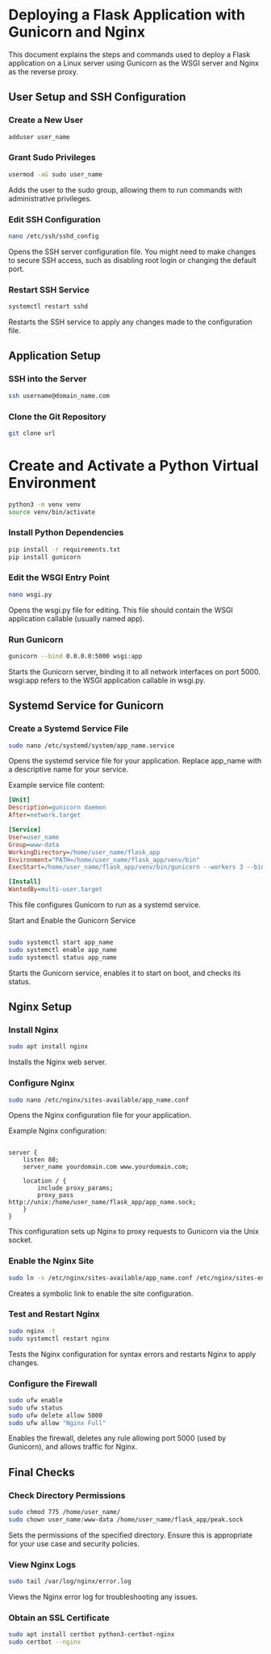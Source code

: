 # Deploying a Flask Application with Gunicorn and Nginx

This document explains the steps and commands used to deploy a Flask application on a Linux server using Gunicorn as the WSGI server and Nginx as the reverse proxy.

## User Setup and SSH Configuration

### Create a New User
```sh
adduser user_name
```

### Grant Sudo Privileges
```sh
usermod -aG sudo user_name
```
Adds the user to the sudo group, allowing them to run commands with administrative privileges.

### Edit SSH Configuration
```sh
nano /etc/ssh/sshd_config
```
Opens the SSH server configuration file. You might need to make changes to secure SSH access, such as disabling root login or changing the default port.

### Restart SSH Service
```sh
systemctl restart sshd
```
Restarts the SSH service to apply any changes made to the configuration file.

## Application Setup

### SSH into the Server
```sh
ssh username@domain_name.com
```

### Clone the Git Repository

```sh
git clone url
```

# Create and Activate a Python Virtual Environment

```sh
python3 -m venv venv
source venv/bin/activate
```

### Install Python Dependencies

```sh
pip install -r requirements.txt
pip install gunicorn
```

### Edit the WSGI Entry Point

```sh
nano wsgi.py
```
Opens the wsgi.py file for editing. This file should contain the WSGI application callable (usually named app).

### Run Gunicorn

```sh
gunicorn --bind 0.0.0.0:5000 wsgi:app
```
Starts the Gunicorn server, binding it to all network interfaces on port 5000. wsgi:app refers to the WSGI application callable in wsgi.py.

## Systemd Service for Gunicorn

### Create a Systemd Service File

```sh
sudo nano /etc/systemd/system/app_name.service
```
Opens the systemd service file for your application. Replace app_name with a descriptive name for your service.

Example service file content:
```ini
[Unit]
Description=gunicorn daemon
After=network.target

[Service]
User=user_name  
Group=www-data
WorkingDirectory=/home/user_name/flask_app
Environment="PATH=/home/user_name/flask_app/venv/bin"
ExecStart=/home/user_name/flask_app/venv/bin/gunicorn --workers 3 --bind unix:/home/user_name/flask_app/app_name.sock wsgi:app

[Install]
WantedBy=multi-user.target
```

This file configures Gunicorn to run as a systemd service.

Start and Enable the Gunicorn Service

```sh

sudo systemctl start app_name
sudo systemctl enable app_name
sudo systemctl status app_name
```
Starts the Gunicorn service, enables it to start on boot, and checks its status.

## Nginx Setup

### Install Nginx

```sh
sudo apt install nginx
```
Installs the Nginx web server.

### Configure Nginx

```sh
sudo nano /etc/nginx/sites-available/app_name.conf
```
Opens the Nginx configuration file for your application.

Example Nginx configuration:
```nginx

server {
    listen 80;
    server_name yourdomain.com www.yourdomain.com;

    location / {
        include proxy_params;
        proxy_pass http://unix:/home/user_name/flask_app/app_name.sock;
    }
}
```
This configuration sets up Nginx to proxy requests to Gunicorn via the Unix socket.

### Enable the Nginx Site

```sh
sudo ln -s /etc/nginx/sites-available/app_name.conf /etc/nginx/sites-enabled/
```
Creates a symbolic link to enable the site configuration.

### Test and Restart Nginx

```sh
sudo nginx -t
sudo systemctl restart nginx
```
Tests the Nginx configuration for syntax errors and restarts Nginx to apply changes.

### Configure the Firewall

```sh
sudo ufw enable
sudo ufw status
sudo ufw delete allow 5000
sudo ufw allow "Nginx Full"
```
Enables the firewall, deletes any rule allowing port 5000 (used by Gunicorn), and allows traffic for Nginx.

## Final Checks

### Check Directory Permissions

```sh
sudo chmod 775 /home/user_name/
sudo chown user_name:www-data /home/user_name/flask_app/peak.sock
```
Sets the permissions of the specified directory. Ensure this is appropriate for your use case and security policies.

### View Nginx Logs

```sh
sudo tail /var/log/nginx/error.log
```
Views the Nginx error log for troubleshooting any issues.

### Obtain an SSL Certificate
```bash
sudo apt install certbot python3-certbot-nginx
sudo certbot --nginx
```
